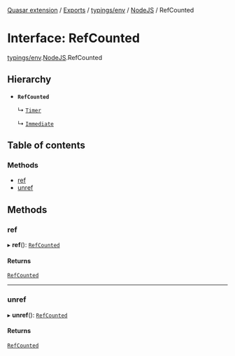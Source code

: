 [Quasar extension](../index.md) / [Exports](../modules.md) / [typings/env](../modules/typings_env.md) / [NodeJS](../modules/typings_env.NodeJS.md) / RefCounted

# Interface: RefCounted

[typings/env](../modules/typings_env.md).[NodeJS](../modules/typings_env.NodeJS.md).RefCounted

## Hierarchy

- **`RefCounted`**

  ↳ [`Timer`](typings_env.NodeJS.Timer.md)

  ↳ [`Immediate`](typings_env.NodeJS.Immediate.md)

## Table of contents

### Methods

- [ref](typings_env.NodeJS.RefCounted.md#ref)
- [unref](typings_env.NodeJS.RefCounted.md#unref)

## Methods

### ref

▸ **ref**(): [`RefCounted`](typings_env.NodeJS.RefCounted.md)

#### Returns

[`RefCounted`](typings_env.NodeJS.RefCounted.md)

___

### unref

▸ **unref**(): [`RefCounted`](typings_env.NodeJS.RefCounted.md)

#### Returns

[`RefCounted`](typings_env.NodeJS.RefCounted.md)

